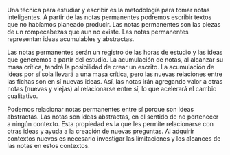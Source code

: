 Una técnica para estudiar y escribir es la metodología para tomar notas inteligentes.
A partir de las notas permanentes podremos escribir textos que no habíamos planeado producir.
Las notas permanentes son las piezas de un rompecabezas que aun no existe.
Las notas permanentes representan ideas acumulables y abstractas.

Las notas permanentes serán un registro de las horas de estudio y las ideas que generemos a partir del estudio.
La acumulación de notas, al alcanzar su masa crítica, tendrá la posibilidad de crear un escrito.
La acumulación de ideas por sí sola llevará a una masa crítica, pero las nuevas relaciones entre las fichas son en sí nuevas ideas.
Así, las notas irán agregando valor a otras notas (nuevas y viejas) al relacionarse entre sí, lo que acelerará el cambio cualitativo.

Podemos relacionar notas permanentes entre sí porque son ideas abstractas.
Las notas son ideas abstractas, en el sentido de no pertenecer a ningún contexto.
Esta propiedad es la que les permite relacionarse con otras ideas y ayuda a la creación de nuevas preguntas.
Al adquirir contextos nuevos es necesario investigar las limitaciones y los alcances de las notas en estos contextos.
